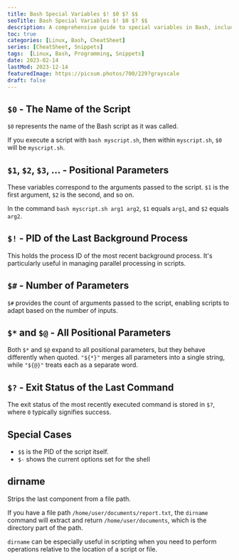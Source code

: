 ```yaml
---
title: Bash Special Variables $! $0 $? $$
seoTitle: Bash Special Variables $! $0 $? $$
description: A comprehensive guide to special variables in Bash, including $0, $1, $!, and more, essential for effective script writing.
toc: true
categories: [Linux, Bash, CheatSheet]
series: [CheatSheet, Snippets]
tags:  [Linux, Bash, Programming, Snippets]
date: 2023-02-14
lastMod: 2023-12-14
featuredImage: https://picsum.photos/700/229?grayscale
draft: false
---
```



## `$0` - The Name of the Script

`$0` represents the name of the Bash script as it was called.

If you execute a script with `bash myscript.sh`, then within `myscript.sh`, `$0` will be `myscript.sh`.

## `$1`, `$2`, `$3`, ... - Positional Parameters

These variables correspond to the arguments passed to the script. `$1` is the first argument, `$2` is the second, and so on.

In the command `bash myscript.sh arg1 arg2`, `$1` equals `arg1`, and `$2` equals `arg2`.

## `$!` - PID of the Last Background Process

This holds the process ID of the most recent background process. It's particularly useful in managing parallel processing in scripts.

## `$#` - Number of Parameters

`$#` provides the count of arguments passed to the script, enabling scripts to adapt based on the number of inputs.

## `$*` and `$@` - All Positional Parameters

Both `$*` and `$@` expand to all positional parameters, but they behave differently when quoted. `"${*}"` merges all parameters into a single string, while `"${@}"` treats each as a separate word.

## `$?` - Exit Status of the Last Command

The exit status of the most recently executed command is stored in `$?`, where `0` typically signifies success.

## Special Cases

- `$$` is the PID of the script itself.
- `$-` shows the current options set for the shell

## dirname

Strips the last component from a file path.

If you have a file path `/home/user/documents/report.txt`, the `dirname` command will extract and return `/home/user/documents`, which is the directory part of the path.

`dirname` can be especially useful in scripting when you need to perform operations relative to the location of a script or file.
